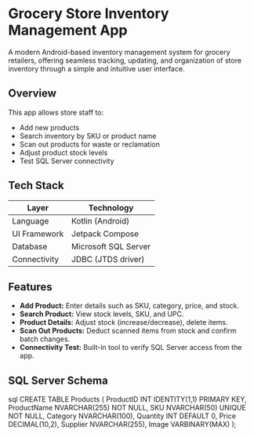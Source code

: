 # Grocery Store Inventory Management App

A modern Android-based inventory management system for grocery retailers, offering seamless tracking, updating, and organization of store inventory through a simple and intuitive user interface.

## Overview

This app allows store staff to:

- Add new products
- Search inventory by SKU or product name
-  Scan out products for waste or reclamation
-  Adjust product stock levels
-  Test SQL Server connectivity

## Tech Stack

| Layer         | Technology             |
|---------------|------------------------|
| Language      | Kotlin (Android)       |
| UI Framework  | Jetpack Compose        |
| Database      | Microsoft SQL Server   |
| Connectivity  | JDBC (JTDS driver)     |

## Features

- **Add Product:** Enter details such as SKU, category, price, and stock.
- **Search Product:** View stock levels, SKU, and UPC.
- **Product Details:** Adjust stock (increase/decrease), delete items.
- **Scan Out Products:** Deduct scanned items from stock and confirm batch changes.
- **Connectivity Test:** Built-in tool to verify SQL Server access from the app.

## SQL Server Schema

sql
CREATE TABLE Products (
    ProductID INT IDENTITY(1,1) PRIMARY KEY,
    ProductName NVARCHAR(255) NOT NULL,
    SKU NVARCHAR(50) UNIQUE NOT NULL,
    Category NVARCHAR(100),
    Quantity INT DEFAULT 0,
    Price DECIMAL(10,2),
    Supplier NVARCHAR(255),
    Image VARBINARY(MAX)
);
